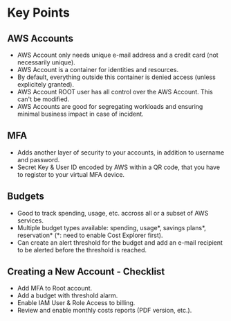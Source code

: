 # Key Points

## AWS Accounts

* AWS Account only needs unique e-mail address and a credit card (not necessarily unique).
* AWS Account is a container for identities and resources.
* By default, everything outside this container is denied access (unless explicitely granted).
* AWS Account ROOT user has all control over the AWS Account. This can't be modified.
* AWS Accounts are good for segregating workloads and ensuring minimal business impact in case of incident.

## MFA

* Adds another layer of security to your accounts, in addition to username and password.
* Secret Key & User ID encoded by AWS within a QR code, that you have to register to your virtual MFA device.

## Budgets

* Good to track spending, usage, etc. accross all or a subset of AWS services.
* Multiple budget types available: spending, usage*, savings plans*, reservation* (*: need to enable Cost Explorer first).
* Can create an alert threshold for the budget and add an e-mail recipient to be alerted before the threshold is reached.

## Creating a New Account - Checklist

* Add MFA to Root account.
* Add a budget with threshold alarm.
* Enable IAM User & Role Access to billing.
* Review and enable monthly costs reports (PDF version, etc.).
